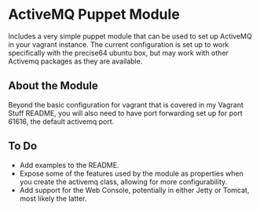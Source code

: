 # ActiveMQ Puppet Module

Includes a very simple puppet module that can be used to set up ActiveMQ in your vagrant instance. The current configuration is set up to work specifically with the precise64 ubuntu box, but may work with other Activemq packages as they are available.

## About the Module

Beyond the basic configuration for vagrant that is covered in my Vagrant Stuff README, you will also need to have port forwarding set up for port 61616, the default activemq port.

## To Do
 - Add examples to the README.
 - Expose some of the features used by the module as properties when you create the activemq class, allowing for more configurability.
 - Add support for the Web Console, potentially in either Jetty or Tomcat, most likely the latter.